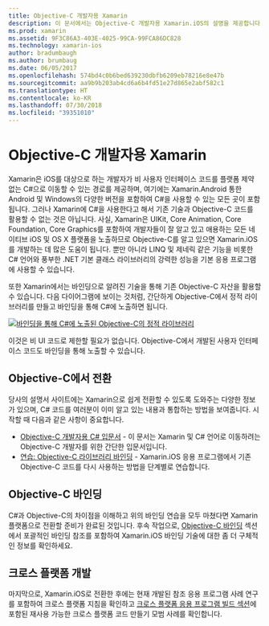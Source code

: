 ```yaml
---
title: Objective-C 개발자용 Xamarin
description: 이 문서에서는 Objective-C 개발자용 Xamarin.iOS의 설명을 제공합니다. Objective-C에서 C#으로 전환하는 방법, C#에서 사용을 위해 Objective-C 라이브러리를 바인딩하는 방법 및 플랫폼 간 모바일 응용 프로그램을 빌드하는 방법을 설명하는 설명서에 연결합니다.
ms.prod: xamarin
ms.assetid: 9F3C86A3-403E-4025-99CA-99FCA86DC828
ms.technology: xamarin-ios
author: bradumbaugh
ms.author: brumbaug
ms.date: 06/05/2017
ms.openlocfilehash: 574bd4c0b6bed639230dbfb6209eb78216e8e47b
ms.sourcegitcommit: aa9b9b203ab4cd6a6b4fd51e27d865e2abf582c1
ms.translationtype: HT
ms.contentlocale: ko-KR
ms.lasthandoff: 07/30/2018
ms.locfileid: "39351010"
---
```

# <a name="xamarin-for-objective-c-developers"></a>Objective-C 개발자용 Xamarin

Xamarin은 iOS를 대상으로 하는 개발자가 비 사용자 인터페이스 코드를 플랫폼 제약 없는 C#으로 이동할 수 있는 경로를 제공하며, 여기에는 Xamarin.Android 통한 Android 및 Windows의 다양한 버전을 포함하여 C#을 사용할 수 있는 모든 곳이 포함됩니다. 그러나 Xamarin에 C#을 사용한다고 해서 기존 기술과 Objective-C 코드를 활용할 수 없는 것은 아닙니다. 사실, Xamarin은 UIKit, Core Animation, Core Foundation, Core Graphics를 포함하여 개발자들이 잘 알고 있고 애용하는 모든 네이티브 iOS 및 OS X 플랫폼을 노출하므로 Objective-C를 알고 있으면 Xamarin.iOS를 개발하는 데 많은 도움이 됩니다. 뿐만 아니라 LINQ 및 제네릭 같은 기능을 비롯한 C# 언어와 풍부한 .NET 기본 클래스 라이브러리의 강력한 성능을 기본 응용 프로그램에 사용할 수 있습니다.

또한 Xamarin에서는 바인딩으로 알려진 기술을 통해 기존 Objective-C 자산을 활용할 수 있습니다. 다음 다이어그램에 보이는 것처럼, 간단하게 Objective-C에서 정적 라이브러리를 만들고 바인딩을 통해 C#에 노출하면 됩니다.

 [![](images/01-bindings.png "바인딩을 통해 C#에 노출된 Objective-C의 정적 라이브러리")](images/01-bindings.png#lightbox)

이것은 비 UI 코드로 제한할 필요가 없습니다. Objective-C에서 개발된 사용자 인터페이스 코드도 바인딩을 통해 노출할 수 있습니다.

## <a name="transitioning-from-objective-c"></a>Objective-C에서 전환

당사의 설명서 사이트에는 Xamarin으로 쉽게 전환할 수 있도록 도와주는 다양한 정보가 있으며, C# 코드를 여러분이 이미 알고 있는 내용과 통합하는 방법을 보여줍니다. 시작할 때 다음과 같은 사항이 중요합니다.

-   [Objective-C 개발자용 C# 입문서](primer.md) - 이 문서는 Xamarin 및 C# 언어로 이동하려는 Objective-C 개발자를 위한 간단한 입문서입니다. 
-   [연습: Objective-C 라이브러리 바인딩](~/ios/platform/binding-objective-c/walkthrough.md) - Xamarin.iOS 응용 프로그램에서 기존 Objective-C 코드를 다시 사용하는 방법을 단계별로 연습합니다. 


## <a name="binding-objective-c"></a>Objective-C 바인딩

C#과 Objective-C의 차이점을 이해하고 위의 바인딩 연습을 모두 마쳤다면 Xamarin 플랫폼으로 전환할 준비가 완료된 것입니다. 후속 작업으로, [Objective-C 바인딩](~/ios/platform/binding-objective-c/index.md) 섹션에서 포괄적인 바인딩 참조를 포함하여 Xamarin.iOS 바인딩 기술에 대한 좀 더 구체적인 정보를 확인하세요.

## <a name="cross-platform-development"></a>크로스 플랫폼 개발

마지막으로, Xamarin.iOS로 전환한 후에는 현재 개발된 참조 응용 프로그램 사례 연구를 포함하여 크로스 플랫폼 지침을 확인하고 [크로스 플랫폼 응용 프로그램 빌드 섹션](~/cross-platform/app-fundamentals/building-cross-platform-applications/index.md)에 포함된 재사용 가능한 크로스 플랫폼 코드 만들기 모범 사례를 확인합니다.
